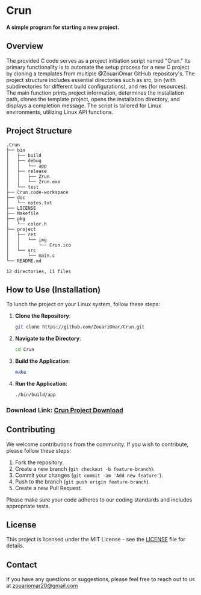# Crun

**A simple program for starting a new project.**

## Overview

The provided C code serves as a project initiation script named "Crun." Its primary functionality is to automate the setup process for a new C project by cloning a templates from multiple @ZouariOmar GitHub repository's. The project structure includes essential directories such as src, bin (with subdirectories for different build configurations), and res (for resources). The main function prints project information, determines the installation path, clones the template project, opens the installation directory, and displays a completion message. The script is tailored for Linux environments, utilizing Linux API functions.

## Project Structure

```plaintext
.Crun
├── bin
│   ├── build
│   ├── debug
│   │   └── app
│   ├── release
│   │   ├── Zrun
│   │   └── Zrun.exe
│   └── test
├── Crun.code-workspace
├── doc
│   └── notes.txt
├── LICENSE
├── Makefile
├── pkg
│   └── color.h
├── project
│   ├── res
│   │   └── img
│   │       └── Crun.ico
│   └── src
│       └── main.c
└── README.md

12 directories, 11 files
```

## How to Use (**Installation**)

To lunch the project on your Linux system, follow these steps:

1. **Clone the Repository**:

    ```sh
    git clone https://github.com/ZouariOmar/Crun.git
    ```

2. **Navigate to the Directory**:

    ```sh
    cd Crun
    ```

3. **Build the Application**:

    ```sh
    make
    ```

4. **Run the Application**:

    ```sh
    ./bin/build/app
    ```

### Download Link: [Crun Project Download](https://www.mediafire.com/file/zxp1u5lp3fnifzi/Crun.zip/file)

## Contributing

We welcome contributions from the community. If you wish to contribute, please follow these steps:

1. Fork the repository.
2. Create a new branch (`git checkout -b feature-branch`).
3. Commit your changes (`git commit -am 'Add new feature'`).
4. Push to the branch (`git push origin feature-branch`).
5. Create a new Pull Request.

Please make sure your code adheres to our coding standards and includes appropriate tests.

## License

This project is licensed under the MIT License - see the [LICENSE](LICENSE) file for details.

## Contact

If you have any questions or suggestions, please feel free to reach out to us at [zouariomar20@gmail.com](mailto:zouariomar20@gmail.com)

